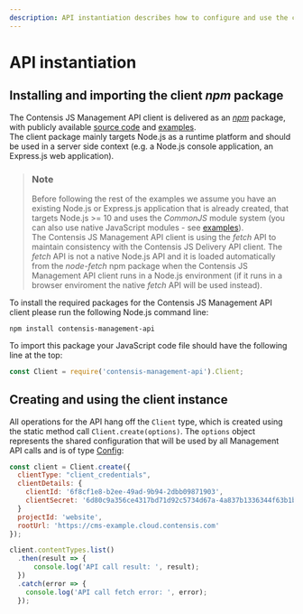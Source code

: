 ```yaml
---
description: API instantiation describes how to configure and use the client API.
---
```


# API instantiation

## Installing and importing the client *npm* package

The Contensis JS Management API client is delivered as an [*npm*](https://www.npmjs.com/package/contensis-management-api) package, with publicly available [source code](https://github.com/contensis/contensis-management-api) and [examples](https://github.com/contensis/contensis-management-api-examples).  
The client package mainly targets Node.js as a runtime platform and should be used in a server side context (e.g. a Node.js console application, an Express.js web application).

> ### Note
> Before following the rest of the examples we assume you have an existing Node.js or Express.js application that is already created, that targets Node.js >= 10 and uses the *CommonJS* module system (you can also use native JavaScript modules - see [examples](https://github.com/contensis/contensis-management-api-examples)).  
> The Contensis JS Management API client is using the *fetch* API to maintain consistency with the Contensis JS Delivery API client. The *fetch* API is not a native Node.js API and it is loaded automatically from the *node-fetch* npm package when the Contensis JS Management API client runs in a Node.js environment (if it runs in a browser enviroment the native *fetch* API will be used instead).  

To install the required packages for the Contensis JS Management API client please run the following Node.js command line:
```
npm install contensis-management-api
```
To import this package your JavaScript code file should have the following line at the top:
```js
const Client = require('contensis-management-api').Client;
```
## Creating and using the client instance 

All operations for the API hang off the `Client` type, which is created using the static method call `Client.create(options)`. The `options` object represents the shared configuration that will be used by all Management API calls and is of type [Config](/model/config.md):

```js
const client = Client.create({
  clientType: "client_credentials",
  clientDetails: {
    clientId: '6f8cf1e8-b2ee-49ad-9b94-2dbb09871903',
    clientSecret: '6d80c9a356ce4317bd71d92c5734d67a-4a837b1336344f63b1b24ce2dfa73945-ef09daa8d0f74b1e8e223779c392a67b'
  }
  projectId: 'website',
  rootUrl: 'https://cms-example.cloud.contensis.com'
});

client.contentTypes.list()
  .then(result => {      
      console.log('API call result: ', result);              
  })
  .catch(error => {
    console.log('API call fetch error: ', error);      
  });
```
